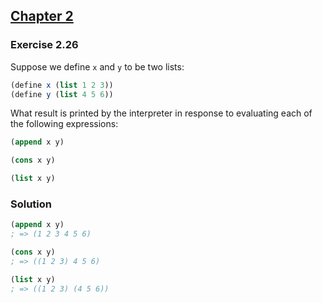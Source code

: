 ## [Chapter 2](../index.md#2-Building-Abstractions-with-Data)

### Exercise 2.26

Suppose we define `x` and `y` to be two lists:

```scheme
(define x (list 1 2 3))
(define y (list 4 5 6))
```

What result is printed by the interpreter in response to evaluating each of the following expressions:

```scheme
(append x y)

(cons x y)

(list x y)
```

### Solution

```scheme
(append x y)
; => (1 2 3 4 5 6)

(cons x y)
; => ((1 2 3) 4 5 6)

(list x y)
; => ((1 2 3) (4 5 6))
```

